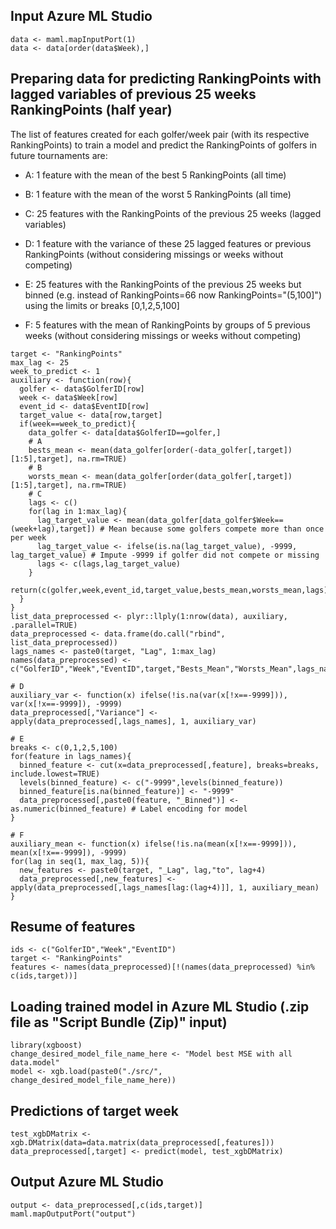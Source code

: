 ## Input Azure ML Studio

```{r}
data <- maml.mapInputPort(1)
data <- data[order(data$Week),]
```

## Preparing data for predicting RankingPoints with lagged variables of previous 25 weeks RankingPoints (half year)

The list of features created for each golfer/week pair (with its respective RankingPoints) to train a model and predict the RankingPoints of golfers in future tournaments are:

- A: 1 feature with the mean of the best 5 RankingPoints (all time)

- B: 1 feature with the mean of the worst 5 RankingPoints (all time)

- C: 25 features with the RankingPoints of the previous 25 weeks (lagged variables)

- D: 1 feature with the variance of these 25 lagged features or previous RankingPoints (without considering missings or weeks without competing)

- E: 25 features with the RankingPoints of the previous 25 weeks but binned (e.g. instead of RankingPoints=66 now RankingPoints="(5,100]") using the limits or breaks [0,1,2,5,100]

- F: 5 features with the mean of RankingPoints by groups of 5 previous weeks (without considering missings or weeks without competing)

```{r}
target <- "RankingPoints"
max_lag <- 25
week_to_predict <- 1
auxiliary <- function(row){
  golfer <- data$GolferID[row]
  week <- data$Week[row]
  event_id <- data$EventID[row]
  target_value <- data[row,target]
  if(week==week_to_predict){
    data_golfer <- data[data$GolferID==golfer,]
    # A
    bests_mean <- mean(data_golfer[order(-data_golfer[,target])[1:5],target], na.rm=TRUE)
    # B
    worsts_mean <- mean(data_golfer[order(data_golfer[,target])[1:5],target], na.rm=TRUE)
    # C
    lags <- c()
    for(lag in 1:max_lag){
      lag_target_value <- mean(data_golfer[data_golfer$Week==(week+lag),target]) # Mean because some golfers compete more than once per week
      lag_target_value <- ifelse(is.na(lag_target_value), -9999, lag_target_value) # Impute -9999 if golfer did not compete or missing
      lags <- c(lags,lag_target_value)
    }
    return(c(golfer,week,event_id,target_value,bests_mean,worsts_mean,lags))
  }
}
list_data_preprocessed <- plyr::llply(1:nrow(data), auxiliary, .parallel=TRUE)
data_preprocessed <- data.frame(do.call("rbind", list_data_preprocessed))
lags_names <- paste0(target, "Lag", 1:max_lag)
names(data_preprocessed) <- c("GolferID","Week","EventID",target,"Bests_Mean","Worsts_Mean",lags_names)

# D
auxiliary_var <- function(x) ifelse(!is.na(var(x[!x==-9999])), var(x[!x==-9999]), -9999)
data_preprocessed[,"Variance"] <- apply(data_preprocessed[,lags_names], 1, auxiliary_var)

# E
breaks <- c(0,1,2,5,100)
for(feature in lags_names){
  binned_feature <- cut(x=data_preprocessed[,feature], breaks=breaks, include.lowest=TRUE)
  levels(binned_feature) <- c("-9999",levels(binned_feature))
  binned_feature[is.na(binned_feature)] <- "-9999"
  data_preprocessed[,paste0(feature, "_Binned")] <- as.numeric(binned_feature) # Label encoding for model
}

# F
auxiliary_mean <- function(x) ifelse(!is.na(mean(x[!x==-9999])), mean(x[!x==-9999]), -9999)
for(lag in seq(1, max_lag, 5)){
  new_features <- paste0(target, "_Lag", lag,"to", lag+4)
  data_preprocessed[,new_features] <- apply(data_preprocessed[,lags_names[lag:(lag+4)]], 1, auxiliary_mean)
}
```

## Resume of features

```{r}
ids <- c("GolferID","Week","EventID")
target <- "RankingPoints"
features <- names(data_preprocessed)[!(names(data_preprocessed) %in% c(ids,target))]
```

## Loading trained model in Azure ML Studio (.zip file as "Script Bundle (Zip)" input)

```{r}
library(xgboost)
change_desired_model_file_name_here <- "Model best MSE with all data.model"
model <- xgb.load(paste0("./src/", change_desired_model_file_name_here))
```

## Predictions of target week

```{r}
test_xgbDMatrix <- xgb.DMatrix(data=data.matrix(data_preprocessed[,features]))
data_preprocessed[,target] <- predict(model, test_xgbDMatrix)
```

## Output Azure ML Studio

```{r}
output <- data_preprocessed[,c(ids,target)]
maml.mapOutputPort("output")
```